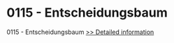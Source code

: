 # 0115 - Entscheidungsbaum
0115 - Entscheidungsbaum
[>> Detailed information](https://secure.shareit.com/shareit/product.html?productid=300976819&affiliateid=200057808)